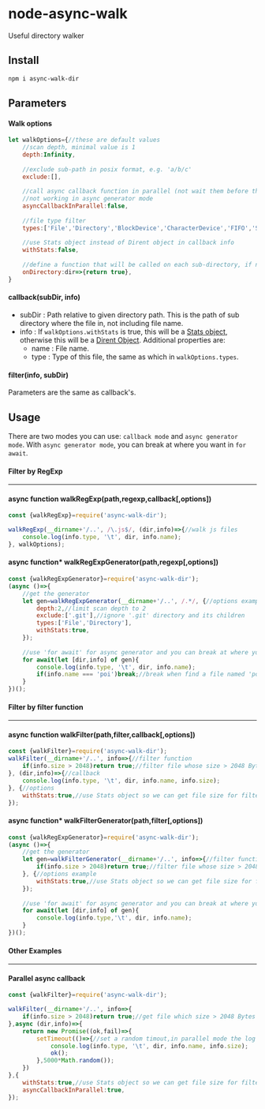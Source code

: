 # node-async-walk
Useful directory walker

## Install

```bash
npm i async-walk-dir
```

## Parameters

#### Walk options

```javascript
let walkOptions={//these are default values
    //scan depth, minimal value is 1
    depth:Infinity,
    
    //exclude sub-path in posix format, e.g. 'a/b/c'
    exclude:[],
    
    //call async callback function in parallel (not wait them before the walker ends)
    //not working in async generator mode
    asyncCallbackInParallel:false,
    
    //file type filter
    types:['File','Directory','BlockDevice','CharacterDevice','FIFO','Socket','SymbolicLink'],
    
    //use Stats object instead of Dirent object in callback info
    withStats:false,
    
    //define a function that will be called on each sub-directory, if not return true, this directory will not be processed. (include the input dir)
    onDirectory:dir=>{return true},
}
```

#### callback(subDir, info)

* subDir : Path relative to given directory path. This is the path of sub directory where the file in, not including file name.
* info : If `walkOptions.withStats` is true, this will be a [Stats object](https://nodejs.org/api/fs.html#fs_class_fs_stats), otherwise this will be a [Dirent Object](https://nodejs.org/api/fs.html#fs_class_fs_dirent). Additional properties are:
  * name : File name.
  * type : Type of this file, the same as which in `walkOptions.types`.

#### filter(info, subDir)

Parameters are the same as callback's.



## Usage

There are two modes you can use: `callback mode` and `async generator mode`. With `async generator mode`, you can break at where you want in `for await`.

#### Filter by RegExp

------

#### async function walkRegExp(path,regexp,callback[,options])

```javascript
const {walkRegExp}=require('async-walk-dir');

walkRegExp(__dirname+'/..', /\.js$/, (dir,info)=>{//walk js files
    console.log(info.type, '\t', dir, info.name);
}, walkOptions);
```

#### async function* walkRegExpGenerator(path,regexp[,options])

```javascript
const {walkRegExpGenerator}=require('async-walk-dir');
(async ()=>{
    //get the generator
    let gen=walkRegExpGenerator(__dirname+'/..', /.*/, {//options example
        depth:2,//limit scan depth to 2
        exclude:['.git'],//ignore '.git' directory and its children
        types:['File','Directory'],
        withStats:true,
    });
    
    //use 'for await' for async generator and you can break at where you want
    for await(let [dir,info] of gen){
        console.log(info.type, '\t', dir, info.name);
        if(info.name === 'poi')break;//break when find a file named 'poi'
    }
})();
```



#### Filter by filter function

------

#### async function walkFilter(path,filter,callback[,options])

```javascript
const {walkFilter}=require('async-walk-dir');
walkFilter(__dirname+'/..', info=>{//filter function
    if(info.size > 2048)return true;//filter file whose size > 2048 Bytes
}, (dir,info)=>{//callback
    console.log(info.type, '\t', dir, info.name, info.size);
}, {//options
    withStats:true,//use Stats object so we can get file size for filter
});
```

#### async function* walkFilterGenerator(path,filter[,options])

```javascript
const {walkRegExpGenerator}=require('async-walk-dir');
(async ()=>{
    //get the generator
    let gen=walkFilterGenerator(__dirname+'/..', info=>{//filter function
        if(info.size > 2048)return true;//filter file whose size > 2048 Bytes
    }, {//options example
        withStats:true,//use Stats object so we can get file size for filter
    });
    
    //use 'for await' for async generator and you can break at where you want
    for await(let [dir,info] of gen){
        console.log(info.type,'\t', dir, info.name);
    }
})();
```



#### Other Examples

------

#### Parallel async callback

```javascript
const {walkFilter}=require('async-walk-dir');

walkFilter(__dirname+'/..', info=>{
    if(info.size > 2048)return true;//get file which size > 2048 Bytes
},async (dir,info)=>{
    return new Promise((ok,fail)=>{
        setTimeout(()=>{//set a random timout,in parallel mode the log will print in random order
            console.log(info.type, '\t', dir, info.name, info.size);
            ok();
        },5000*Math.random());
    })
},{
    withStats:true,//use Stats object so we can get file size for filter
    asyncCallbackInParallel:true,
});
```
